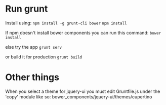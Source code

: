 Run grunt
=========

Install using: 
`npm install -g grunt-cli bower`
`npm install`

If npm doesn't install bower components you can run this command:
`bower install`

else try the app
`grunt serv`

or build it for production
`grunt build`



Other things
============

When you select a theme for jquery-ui you must edit Gruntfile.js under the 'copy' module
like so: bower_components/jquery-ui/themes/cupertino